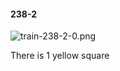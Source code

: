 #### 238-2
![train-238-2-0.png](https://github.com/lil-lab/nlvr/raw/master/nlvr/train/images/34/train-238-2-0.png "train-238-2-0.png")

There is 1 yellow square